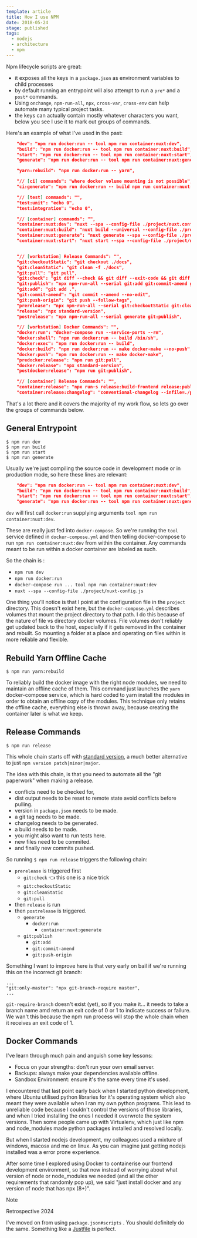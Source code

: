 ```yaml
---
template: article
title: How I use NPM
date: 2018-05-24
stage: published
tags:
  - nodejs
  - architecture
  - npm
---
```


Npm lifecycle scripts are great:

- it exposes all the keys in a `package.json` as environment variables to child processes
- by default running an entrypoint will also attempt to run a `pre*` and a `post*` commands.
- Using `onchange`, `npm-run-all`, `npx`, `cross-var`, `cross-env` can help automate many typical project tasks.
- the keys can actually contain mostly whatever characters you want, below you see I use it to mark out groups of commands.

Here's an example of what I've used in the past:

```json
    "dev": "npm run docker:run -- tool npm run container:nuxt:dev",
    "build": "npm run docker:run -- tool npm run container:nuxt:build",
    "start": "npm run docker:run -- tool npm run container:nuxt:start",
    "generate": "npm run docker:run -- tool npm run container:nuxt:generate",

    "yarn:rebuild": "npm run docker:run -- yarn",

    "// [ci] commands": "where docker volume mounting is not possible",
    "ci:generate": "npm run docker:run -- build npm run container:nuxt:generate",

    "// [test] commands": "",
    "test:unit": "echo 0",
    "test:integration": "echo 0",

    "// [container] commands": "",
    "container:nuxt:dev": "nuxt --spa --config-file ./project/nuxt.config.js",
    "container:nuxt:build": "nuxt build --universal --config-file ./project/nuxt.config.js",
    "container:nuxt:generate": "nuxt generate --spa --config-file ./project/nuxt.config.js",
    "container:nuxt:start": "nuxt start --spa --config-file ./project/nuxt.config.js",


    "// [workstation] Release Commands": "",
    "git:checkoutStatic": "git checkout ./docs",
    "git:cleanStatic": "git clean -f ./docs",
    "git:pull": "git pull",
    "git:check": "git diff --check && git diff --exit-code && git diff --cached --exit-code",
    "git:publish": "npx npm-run-all --serial git:add git:commit-amend git:push-origin",
    "git:add": "git add .",
    "git:commit-amend": "git commit --amend --no-edit",
    "git:push-origin": "git push --follow-tags",
    "prerelease": "npx npm-run-all --serial git:checkoutStatic git:cleanStatic git:pull",
    "release": "npx standard-version",
    "postrelease": "npx npm-run-all --serial generate git:publish",

    "// [workstation] Docker Commands": "",
    "docker:run": "docker-compose run --service-ports --rm",
    "docker:shell": "npm run docker:run -- build /bin/sh",
    "docker:exec": "npm run docker:run -- build",
    "docker:build": "npm run docker:run -- make docker-make --no-push",
    "docker:push": "npm run docker:run -- make docker-make",
    "predocker:release": "npm run git:pull",
    "docker:release": "npx standard-version",
    "postdocker:release": "npm run git:publish",

    "// [container] Release Commands": "",
    "container:release": "npx run-s release:build-frontend release:publish-styleguide",
    "container:release:changelog": "conventional-changelog --infile=./project/CHANGELOG.md"
```

That's a lot there and it covers the majority of my work flow, so lets go over the groups of commands below.

## General Entrypoint

```
$ npm run dev
$ npm run build
$ npm run start
$ npm run generate
```

Usually we're just compiling the source code in development mode or in production mode, so here these lines are relevant:

```json
    "dev": "npm run docker:run -- tool npm run container:nuxt:dev",
    "build": "npm run docker:run -- tool npm run container:nuxt:build",
    "start": "npm run docker:run -- tool npm run container:nuxt:start",
    "generate": "npm run docker:run -- tool npm run container:nuxt:generate",
```

`dev` will first call `docker:run` supplying arguments `tool npm run container:nuxt:dev`.

These are really just fed into `docker-compose`. So we're running the `tool` service defined in `docker-compose.yml` and then telling docker-compose to run `npm run container:nuxt:dev` from within the container. Any commands meant to be run within a docker container are labeled as such.

So the chain is :

- `npm run dev`
- `npm run docker:run`
- `docker-compose run ... tool npm run container:nuxt:dev`
- `nuxt --spa --config-file ./project/nuxt-config.js`

One thing you'll notice is that I point at the configuration file in the `project` directory. This doesn't exist here, but the `docker-compose.yml` describes volumes that mount the project directory to that path. I do this because of the nature of file vs directory docker volumes. File volumes don't reliably get updated back to the host, especially if it gets removed in the container and rebuilt. So mounting a folder at a place and operating on files within is more reliable and flexible.

## Rebuild Yarn Offline Cache

`$ npm run yarn:rebuild`

To reliably build the docker image with the right node modules, we need to maintain an offline cache of them. This command just launches the `yarn` docker-compose service, which is hard coded to yarn install the modules in order to obtain an offline copy of the modules. This technique only retains the offline cache, everything else is thrown away, because creating the container later is what we keep.

## Release Commands

`$ npm run release`

This whole chain starts off with [standard version](https://www.npmjs.com/package/standard-version), a much better alternative to just `npm version patch|minor|major`.

The idea with this chain, is that you need to automate all the "git paperwork" when making a release.

- conflicts need to be checked for,
- dist output needs to be reset to remote state avoid conflicts before pulling.
- version in `package.json` needs to be made.
- a git tag needs to be made.
- changelog needs to be generated.
- a build needs to be made.
- you might also want to run tests here.
- new files need to be commited.
- and finally new commits pushed.

So running `$ npm run release` triggers the following chain:

- `prerelease` is triggered first
  - `git:check` 👈 this one is a nice trick
  - `git:checkoutStatic`
  - `git:cleanStatic`
  - `git:pull`
- then `release` is run
- then `postrelease` is triggered.
  - `generate`
    - `docker:run`
      - `container:nuxt:generate`
  - `git:publish`
    - `git:add`
    - `git:commit-amend`
    - `git:push-origin`

Something I want to improve here is that very early on bail if we're running this on the incorrect git branch:

```
...
"git:only-master": "npx git-branch-require master",
...
```

`git-require-branch` doesn't exist (yet), so if you make it... it needs to take a branch name amd return an exit code of 0 or 1 to indicate success or failure. We wan't this because the npm run process will stop the whole chain when it receives an exit code of 1.

## Docker Commands

I've learn through much pain and anguish some key lessons:

- Focus on your strengths: don't run your own email server.
- Backups: always make your dependencies available offline.
- Sandbox Environment: ensure it's the same every time it's used.

I encountered that last point early back when I started python development, where Ubuntu utilised python libraries for it's operating system which also meant they were available when I ran my own python programs. This lead to unreliable code because I couldn't control the versions of those libraries, and when I tried installing the ones I needed it overwrote the system versions. Then some people came up with Virtualenv, which just like npm and node_modules made python packages installed and resolved locally.

But when I started nodejs development, my colleagues used a mixture of windows, macosx and me on linux. As you can imagine just getting nodejs installed was a error prone experience.

After some time I explored using Docker to containerise our frontend development environment, so that now instead of worrying about what version of node or node_modules we needed (and all the other requirements that randomly pop up), we said "just install docker and any version of node that has npx (8+)".

> [!NOTE]
> Retrospective 2024
> 
> I've moved on from using `package.json#scripts` . You should definitely do the same.
> Something like a [Justfile](https://github.com/casey/just) is perfect.





